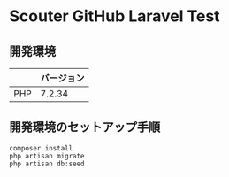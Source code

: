# Scouter GitHub Laravel Test

## 開発環境
|     | バージョン |
| --- | -------- |
| PHP | 7.2.34   |

## 開発環境のセットアップ手順
```
composer install
php artisan migrate
php artisan db:seed
```